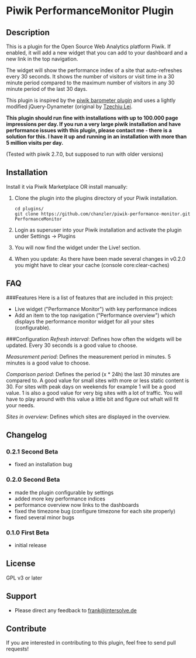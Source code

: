 # Piwik PerformanceMonitor Plugin

## Description

This is a plugin for the Open Source Web Analytics platform Piwik. If enabled, it will add a new widget that you can add to your dashboard and a new link in the top navigation.

The widget will show the performance index of a site that auto-refreshes every 30 seconds. It shows the number of visitors or visit time in a 30 minute period compared to the maximum number of visitors in any 30 minute period of the last 30 days.

This plugin is inspired by the [piwik barometer plugin](https://github.com/halfdan/piwik-barometer-plugin) and uses a lightly modified jQuery-Dynameter (original by [Tzechiu Lei](http://tze1.com/dynameter/).

**This plugin should run fine with installations with up to 100.000 page impressions per day. If you run a very large piwik installation and have performance issues with this plugin, please contact me - there is a solution for this. I have it up and running in an installation with more than 5 million visits per day.**

(Tested with piwik 2.7.0, but supposed to run with older versions)

## Installation

Install it via Piwik Marketplace OR install manually:

1. Clone the plugin into the plugins directory of your Piwik installation.

   ```
   cd plugins/
   git clone https://github.com/chanzler/piwik-performance-monitor.git PerformanceMonitor
   ```

2. Login as superuser into your Piwik installation and activate the plugin under Settings -> Plugins

3. You will now find the widget under the Live! section.

4. When you update: As there have been made several changes in v0.2.0 you might have to clear your cache (console core:clear-caches) 

## FAQ

###Features
Here is a list of features that are included in this project:

* Live widget ("Performance Monitor") with key performance indices
* Add an item to the top navigation ("Performance overview") which displays the performance monitor widget for all your sites (configurable).

###Configuration
*Refresh interval*: Defines how often the widgets will be updated. Every 30 seconds is a good value to choose.

*Measurement period*: Defines the measurement period in minutes. 5 minutes is a good value to choose.

*Comparison period*: Defines the period (x * 24h) the last 30 minutes are compared to. A good value for small sites with more or less static content is 30. For sites with peak days on weekends for example 1 will be a good value. 1 is also a good value for very big sites with a lot of traffic. You will have to play around with this value a little bit and figure out whalt will fit your needs.

*Sites in overview*: Defines which sites are displayed in the overview.  

## Changelog

### 0.2.1 Second Beta
* fixed an installation bug

### 0.2.0 Second Beta
* made the plugin configurable by settings
* added more key performance indices
* performance overview now links to the dashboards
* fixed the timezone bug (configure timezone for each site properly)
* fixed several minor bugs

### 0.1.0 First Beta
* initial release

## License

GPL v3 or later

## Support

* Please direct any feedback to [frank@intersolve.de](mailto:frank@intersolve.de)

## Contribute

If you are interested in contributing to this plugin, feel free to send pull requests!

